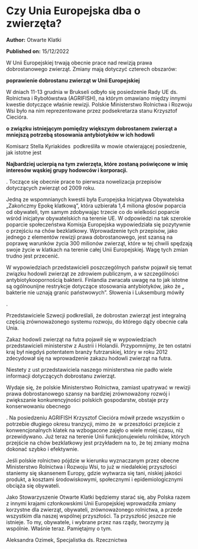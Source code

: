 # Czy Unia Europejska dba o zwierzęta?

**Author:** Otwarte Klatki

**Published on:** <span class="ml-10 mb-10">15/12/2022</span>

W Unii Europejskiej trwają obecnie prace nad rewizją prawa dobrostanowego zwierząt. Zmiany mają dotyczyć czterech obszarów:

**poprawienie dobrostanu zwierząt w Unii Europejskiej**

W dniach 11-13 grudnia w Brukseli odbyło się posiedzenie Rady UE ds. Rolnictwa i Rybołówstwa (AGRIFISH), na którym omawiano między innymi kwestie dotyczące właśnie rewizji. Polskie Ministerstwo Rolnictwa i Rozwoju Wsi było na nim reprezentowane przez podsekretarza stanu Krzysztof Ciecióra.

**o związku istniejącym pomiędzy większym dobrostanem zwierząt a mniejszą potrzebą stosowania antybiotyków w ich hodowli**

Komisarz Stella Kyriakides  podkreśliła w mowie otwierającej posiedzenie, jak istotne jest

**Najbardziej ucierpią na tym zwierzęta, które zostaną poświęcone w imię interesów wąskiej grupy hodowców i korporacji.**

. Toczące się obecnie prace to pierwsza nowelizacja przepisów dotyczących zwierząt od 2009 roku.

Jedną ze wspomnianych kwestii była Europejska Inicjatywa Obywatelska „Zakończmy Epokę klatkową”, która uzbierała 1,4 miliona głosów poparcia od obywateli, tym samym zdobywając trzecie co do wielkości poparcie wśród inicjatyw obywatelskich na terenie UE. W odpowiedzi na tak szerokie poparcie społeczeństwa Komisja Europejska wypowiedziała się pozytywnie o przejściu na chów bezklatkowy. Wprowadzenie tych przepisów, jako jednego z elementów rewizji prawa dobrostanowego, jest szansą na poprawę warunków życia 300 milionów zwierząt, które w tej chwili spędzają swoje życie w klatkach na terenie całej Unii Europejskiej. Wagę tych zmian trudno jest przecenić.

W wypowiedziach przedstawicieli poszczególnych państw pojawił się temat związku hodowli zwierząt ze zdrowiem publicznym, a w szczególności  antybiotykoopornością bakterii. Finlandia zwracała uwagę na to jak istotne są ogólnounijne restrykcje dotyczące stosowania antybiotyków, jako że „ bakterie nie uznają granic państwowych”. Słowenia i Luksemburg mówiły

.

Przedstawiciele Szwecji podkreślali, że dobrostan zwierząt jest integralną częścią zrównoważonego systemu rozwoju, do którego dąży obecnie cała Unia.

Zakaz hodowli zwierząt na futra pojawił się w wypowiedziach przedstawicieli ministerstw z Austrii i Holandii. Przypomnijmy, że ten ostatni kraj był niegdyś potentatem branży futrzarskiej, który w roku 2012 zdecydował się na wprowadzenie zakazu hodowli zwierząt na futra.

Niestety z ust przedstawiciela naszego ministerstwa nie padło wiele informacji dotyczących dobrostanu zwierząt.

Wydaje się, że polskie Ministerstwo Rolnictwa, zamiast upatrywać w rewizji prawa dobrostanowego szansy na bardziej zrównoważony rozwój i zwiększanie konkurencyjności polskich gospodarstw, obstaje przy konserwowaniu obecnego

. Na posiedzeniu AGRIFISH Krzysztof Ciecióra mówił przede wszystkim o potrzebie długiego okresu tranzycji, mimo że  w przeszłości przejście z konwencjonalnych klatek na wzbogacone zajęło o wiele mniej czasu, niż przewidywano. Już teraz na terenie Unii funkcjonujewielu rolników, których przejście na chów bezklatkowy jest przykładem na to, że tej zmiany można dokonać szybko i efektywnie.

Jeśli polskie rolnictwo pójdzie w kierunku wyznaczanym przez obecne Ministerstwo Rolnictwa i Rozwoju Wsi, to już w niedalekiej przyszłości staniemy się skansenem Europy, gdzie wytwarza się tani, niskiej jakości produkt, a kosztami środowiskowymi, społecznymi i epidemiologicznymi obciąża się obywateli.

Jako Stowarzyszenie Otwarte Klatki będziemy starać się, aby Polska razem z innymi krajami członkowskimi Unii Europejskiej wprowadziła zmiany korzystne dla zwierząt, obywateli, zrównoważonego rolnictwa, a przede wszystkim dla naszej wspólnej przyszłości. Ta przyszłość jeszcze nie istnieje. To my, obywatele, i wybrane przez nas rządy, tworzymy ją wspólnie. Właśnie teraz. Pamiętajmy o tym.

Aleksandra Ozimek,  Specjalistka ds. Rzecznictwa

